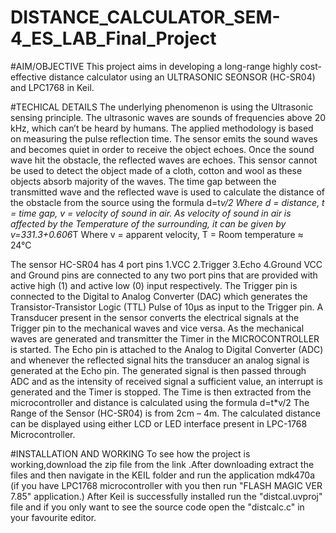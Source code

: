 # DISTANCE_CALCULATOR_SEM-4_ES_LAB_Final_Project

#AIM/OBJECTIVE
This project aims in developing a long-range highly cost-effective distance calculator using an ULTRASONIC SEONSOR (HC-SR04) and LPC1768 in Keil.

#TECHICAL DETAILS
The underlying phenomenon is using the Ultrasonic sensing principle.
The ultrasonic waves are sounds of frequencies above 20 kHz, which can’t be heard by humans. The applied methodology is based on measuring the pulse reflection time. The sensor emits the sound waves and becomes quiet in order to receive the object echoes. Once the sound wave hit the obstacle, the reflected waves are echoes.
This sensor cannot be used to detect the object made of a cloth, cotton and wool as these objects absorb majority of the waves.
The time gap between the transmitted wave and the reflected wave is used to calculate the distance of the obstacle from the source using the formula
d=t*v/2
Where d = distance, t = time gap, v = velocity of sound in air.
As velocity of sound in air is affected by the Temperature of the surrounding, it can be given by 
v=331.3+0.606*T
Where v = apparent velocity, T = Room temperature ≈ 24°C

 The sensor HC-SR04 has 4 port pins 1.VCC 2.Trigger 3.Echo 4.Ground
VCC and Ground pins are connected to any two port pins that are provided with active high (1) and active low (0) input respectively. The Trigger pin is connected to the Digital to Analog Converter (DAC) which generates the Transistor-Transistor Logic (TTL) Pulse of 10µs as input to the Trigger pin.  A Transducer present in the sensor converts the electrical signals at the Trigger pin to the mechanical waves and vice versa. As the mechanical waves are generated and transmitter the Timer in the MICROCONTROLLER is started. The Echo pin is attached to the Analog to Digital Converter (ADC) and whenever the reflected signal hits the transducer an analog signal is generated at the Echo pin. The generated signal is then passed through ADC and as the intensity of received signal a sufficient value, an interrupt is generated and the Timer is stopped. The Time is then extracted from the microcontroller and distance is calculated using the formula
d=t*v/2
The Range of the Sensor (HC-SR04) is from 2cm – 4m.
The calculated distance can be displayed using either LCD or LED interface present in LPC-1768 Microcontroller. 

#INSTALLATION AND WORKING
To see how the project is working,download the zip file from the link .After downloading extract the files and then navigate in the KEIL folder and run the application mdk470a (if you have LPC1768 microcontroller with you then run "FLASH MAGIC VER 7.85" application.)
After Keil is successfully installed run the "distcal.uvproj" file and if you only want to see the source code open the "distcalc.c" in your favourite editor.
